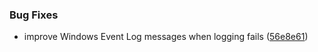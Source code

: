 ### Bug Fixes

* improve Windows Event Log messages when logging fails ([56e8e61](https://github.com/zywave/SMLogging/commit/56e8e61))
